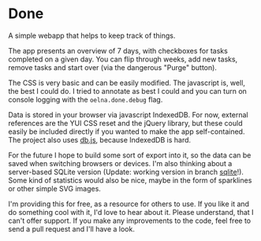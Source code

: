# Done
A simple webapp that helps to keep track of things.

The app presents an overview of 7 days, with checkboxes for tasks completed on a given day. You can flip through weeks, add new tasks, remove tasks and start over (via the dangerous "Purge" button).

The CSS is very basic and can be easily modified. The javascript is, well, the best I could do. I tried to annotate as best I could and you can turn on console logging with the `oelna.done.debug` flag.

Data is stored in your browser via javascript IndexedDB. For now, external references are the YUI CSS reset and the jQuery library, but these could easily be included directly if you wanted to make the app self-contained. The project also uses [db.js](//github.com/aaronpowell/db.js), because IndexedDB is hard.

For the future I hope to build some sort of export into it, so the data can be saved when switching browsers or devices. I'm also thinking about a server-based SQLite version (Update: working version in branch [sqlite](https://github.com/oelna/done/tree/sqlite)!). Some kind of statistics would also be nice, maybe in the form of sparklines or other simple SVG images.

I'm providing this for free, as a resource for others to use. If you like it and do something cool with it, I'd love to hear about it. Please understand, that I can't offer support. If you make any improvements to the code, feel free to send a pull request and I'll have a look.
